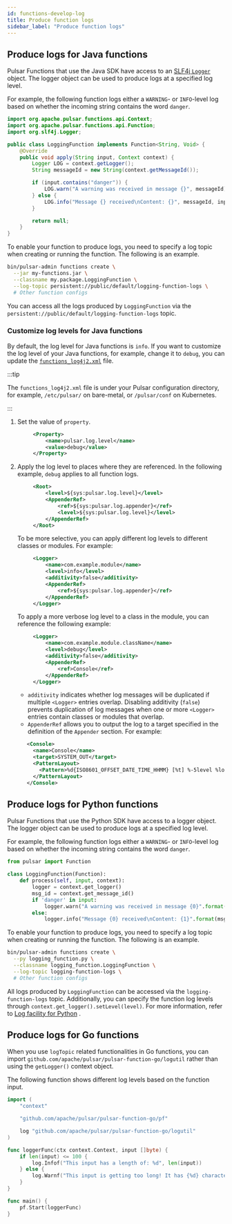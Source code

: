```yaml
---
id: functions-develop-log
title: Produce function logs
sidebar_label: "Produce function logs"
---
```


## Produce logs for Java functions

Pulsar Functions that use the Java SDK have access to an [SLF4j `Logger`](https://www.slf4j.org/api/org/apache/log4j/Logger.html) object. The logger object can be used to produce logs at a specified log level. 

For example, the following function logs either a `WARNING`- or `INFO`-level log based on whether the incoming string contains the word `danger`.

```java
import org.apache.pulsar.functions.api.Context;
import org.apache.pulsar.functions.api.Function;
import org.slf4j.Logger;

public class LoggingFunction implements Function<String, Void> {
    @Override
    public void apply(String input, Context context) {
        Logger LOG = context.getLogger();
        String messageId = new String(context.getMessageId());

        if (input.contains("danger")) {
            LOG.warn("A warning was received in message {}", messageId);
        } else {
            LOG.info("Message {} received\nContent: {}", messageId, input);
        }

        return null;
    }
}
```

To enable your function to produce logs, you need to specify a log topic when creating or running the function. The following is an example.

```bash
bin/pulsar-admin functions create \
  --jar my-functions.jar \
  --classname my.package.LoggingFunction \
  --log-topic persistent://public/default/logging-function-logs \
  # Other function configs
```

You can access all the logs produced by `LoggingFunction` via the `persistent://public/default/logging-function-logs` topic.

### Customize log levels for Java functions

By default, the log level for Java functions is `info`. If you want to customize the log level of your Java functions, for example, change it to `debug`, you can update the [`functions_log4j2.xml`](https://github.com/apache/pulsar/blob/master/conf/functions_log4j2.xml) file.

:::tip

The `functions_log4j2.xml` file is under your Pulsar configuration directory, for example, `/etc/pulsar/` on bare-metal, or `/pulsar/conf` on Kubernetes. 

:::

1. Set the value of `property`.

   ```xml
        <Property>
            <name>pulsar.log.level</name>
            <value>debug</value>
        </Property>
   ```

2. Apply the log level to places where they are referenced. In the following example, `debug` applies to all function logs. 

   ```xml
        <Root>
            <level>${sys:pulsar.log.level}</level>
            <AppenderRef>
                <ref>${sys:pulsar.log.appender}</ref>
                <level>${sys:pulsar.log.level}</level>
            </AppenderRef>
        </Root>
   ```

   To be more selective, you can apply different log levels to different classes or modules. For example:

   ```xml
        <Logger>
            <name>com.example.module</name>
            <level>info</level>
            <additivity>false</additivity>
            <AppenderRef>
                <ref>${sys:pulsar.log.appender}</ref>
            </AppenderRef>
        </Logger>
   ```

   To apply a more verbose log level to a class in the module, you can reference the following example:

   ```xml
        <Logger>
            <name>com.example.module.className</name>
            <level>debug</level>
            <additivity>false</additivity>
            <AppenderRef>
                <ref>Console</ref>
            </AppenderRef>
        </Logger>
   ```

   * `additivity` indicates whether log messages will be duplicated if multiple `<Logger>` entries overlap. Disabling additivity (`false`) prevents duplication of log messages when one or more `<Logger>` entries contain classes or modules that overlap.
   * `AppenderRef` allows you to output the log to a target specified in the definition of the `Appender` section. For example:

   ```xml
      <Console>
        <name>Console</name>
        <target>SYSTEM_OUT</target>
        <PatternLayout>
          <Pattern>%d{ISO8601_OFFSET_DATE_TIME_HHMM} [%t] %-5level %logger{36} - %msg%n</Pattern>
        </PatternLayout>
      </Console>
   ```

## Produce logs for Python functions

Pulsar Functions that use the Python SDK have access to a logger object. The logger object can be used to produce logs at a specified log level. 

For example, the following function logs either a `WARNING`- or `INFO`-level log based on whether the incoming string contains the word `danger`.

```python
from pulsar import Function

class LoggingFunction(Function):
    def process(self, input, context):
        logger = context.get_logger()
        msg_id = context.get_message_id()
        if 'danger' in input:
            logger.warn("A warning was received in message {0}".format(context.get_message_id()))
        else:
            logger.info("Message {0} received\nContent: {1}".format(msg_id, input))
```

To enable your function to produce logs, you need to specify a log topic when creating or running the function. The following is an example.

```bash
bin/pulsar-admin functions create \
  --py logging_function.py \
  --classname logging_function.LoggingFunction \
  --log-topic logging-function-logs \
  # Other function configs
```

All logs produced by `LoggingFunction` can be accessed via the `logging-function-logs` topic. Additionally, you can specify the function log levels through `context.get_logger().setLevel(level)`. For more information, refer to [Log facility for Python](https://docs.python.org/3/library/logging.html#logging.Logger.setLevel) .

## Produce logs for Go functions

When you use `logTopic` related functionalities in Go functions, you can import `github.com/apache/pulsar/pulsar-function-go/logutil` rather than using the `getLogger()` context object.

The following function shows different log levels based on the function input.

```go
import (
    "context"

    "github.com/apache/pulsar/pulsar-function-go/pf"

    log "github.com/apache/pulsar/pulsar-function-go/logutil"
)

func loggerFunc(ctx context.Context, input []byte) {
	if len(input) <= 100 {
		log.Infof("This input has a length of: %d", len(input))
	} else {
		log.Warnf("This input is getting too long! It has {%d} characters", len(input))
	}
}

func main() {
	pf.Start(loggerFunc)
}
```
